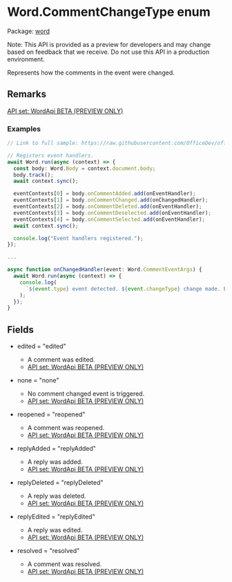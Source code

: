 # Word.CommentChangeType enum

Package: [word](/en-us/javascript/api/word)

Note: This API is provided as a preview for developers and may change based on feedback that we receive. Do not use this API in a production environment.

Represents how the comments in the event were changed.

## Remarks

[API set: WordApi BETA (PREVIEW ONLY)](/en-us/javascript/api/requirement-sets/word/word-api-requirement-sets)

### Examples

```TypeScript
// Link to full sample: https://raw.githubusercontent.com/OfficeDev/office-js-snippets/prod/samples/word/99-preview-apis/manage-comments.yaml

// Registers event handlers.
await Word.run(async (context) => {
  const body: Word.Body = context.document.body;
  body.track();
  await context.sync();

  eventContexts[0] = body.onCommentAdded.add(onEventHandler);
  eventContexts[1] = body.onCommentChanged.add(onChangedHandler);
  eventContexts[2] = body.onCommentDeleted.add(onEventHandler);
  eventContexts[3] = body.onCommentDeselected.add(onEventHandler);
  eventContexts[4] = body.onCommentSelected.add(onEventHandler);
  await context.sync();

  console.log("Event handlers registered.");
});

...

async function onChangedHandler(event: Word.CommentEventArgs) {
  await Word.run(async (context) => {
    console.log(
      `${event.type} event detected. ${event.changeType} change made. Event source: ${event.source}. Comment info:`, event.commentDetails
    );
  });
}
```

## Fields

- edited = "edited"
  - A comment was edited.
  - [API set: WordApi BETA (PREVIEW ONLY)](/en-us/javascript/api/requirement-sets/word/word-api-requirement-sets)

- none = "none"
  - No comment changed event is triggered.
  - [API set: WordApi BETA (PREVIEW ONLY)](/en-us/javascript/api/requirement-sets/word/word-api-requirement-sets)

- reopened = "reopened"
  - A comment was reopened.
  - [API set: WordApi BETA (PREVIEW ONLY)](/en-us/javascript/api/requirement-sets/word/word-api-requirement-sets)

- replyAdded = "replyAdded"
  - A reply was added.
  - [API set: WordApi BETA (PREVIEW ONLY)](/en-us/javascript/api/requirement-sets/word/word-api-requirement-sets)

- replyDeleted = "replyDeleted"
  - A reply was deleted.
  - [API set: WordApi BETA (PREVIEW ONLY)](/en-us/javascript/api/requirement-sets/word/word-api-requirement-sets)

- replyEdited = "replyEdited"
  - A reply was edited.
  - [API set: WordApi BETA (PREVIEW ONLY)](/en-us/javascript/api/requirement-sets/word/word-api-requirement-sets)

- resolved = "resolved"
  - A comment was resolved.
  - [API set: WordApi BETA (PREVIEW ONLY)](/en-us/javascript/api/requirement-sets/word/word-api-requirement-sets)